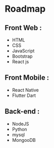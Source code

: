 # Roadmap

## Front Web :
- HTML
- CSS
- JavaScript
- Bootstrap
- React js
## Front Mobile :
- React Native
- Flutter Dart
## Back-end :
- NodeJS
- Python
- mysql
- MongooDB
